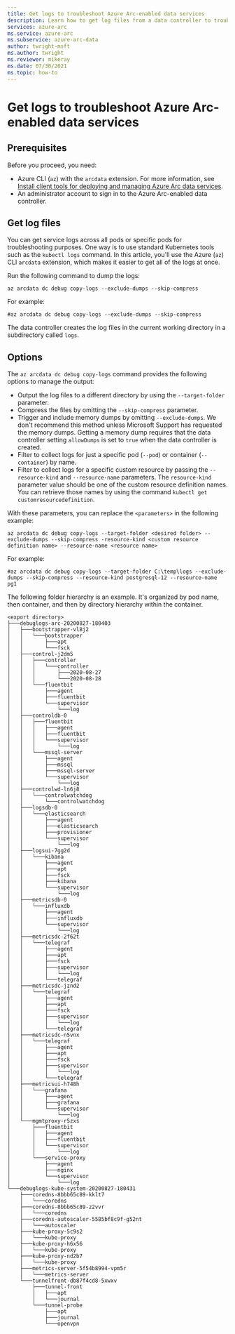 ```yaml
---
title: Get logs to troubleshoot Azure Arc-enabled data services
description: Learn how to get log files from a data controller to troubleshoot Azure Arc-enabled data services.
services: azure-arc
ms.service: azure-arc
ms.subservice: azure-arc-data
author: twright-msft
ms.author: twright
ms.reviewer: mikeray
ms.date: 07/30/2021
ms.topic: how-to
---
```


# Get logs to troubleshoot Azure Arc-enabled data services


## Prerequisites

Before you proceed, you need:

* Azure CLI (`az`) with the `arcdata` extension. For more information, see [Install client tools for deploying and managing Azure Arc data services](./install-client-tools.md).
* An administrator account to sign in to the Azure Arc-enabled data controller.

## Get log files

You can get service logs across all pods or specific pods for troubleshooting purposes. One way is to use standard Kubernetes tools such as the `kubectl logs` command. In this article, you'll use the Azure (`az`) CLI `arcdata` extension, which makes it easier to get all of the logs at once.

Run the following command to dump the logs:

   ```azurecli
   az arcdata dc debug copy-logs --exclude-dumps --skip-compress
   ```

   For example:

   ```azurecli
   #az arcdata dc debug copy-logs --exclude-dumps --skip-compress
   ```

The data controller creates the log files in the current working directory in a subdirectory called `logs`. 

## Options

The `az arcdata dc debug copy-logs` command provides the following options to manage the output:

* Output the log files to a different directory by using the `--target-folder` parameter.
* Compress the files by omitting the `--skip-compress` parameter.
* Trigger and include memory dumps by omitting `--exclude-dumps`. We don't recommend this method unless Microsoft Support has requested the memory dumps. Getting a memory dump requires that the data controller setting `allowDumps` is set to `true` when the data controller is created.
* Filter to collect logs for just a specific pod (`--pod`) or container (`--container`) by name.
* Filter to collect logs for a specific custom resource by passing the `--resource-kind` and `--resource-name` parameters. The `resource-kind` parameter value should be one of the custom resource definition names. You can retrieve those names by using the command `kubectl get customresourcedefinition`.

With these parameters, you can replace the `<parameters>` in the following example: 

```azurecli
az arcdata dc debug copy-logs --target-folder <desired folder> --exclude-dumps --skip-compress -resource-kind <custom resource definition name> --resource-name <resource name>
```

For example:

```console
#az arcdata dc debug copy-logs --target-folder C:\temp\logs --exclude-dumps --skip-compress --resource-kind postgresql-12 --resource-name pg1 
```

The following folder hierarchy is an example. It's organized by pod name, then container, and then by directory hierarchy within the container.

```output
<export directory>
├───debuglogs-arc-20200827-180403
│   ├───bootstrapper-vl8j2
│   │   └───bootstrapper
│   │       ├───apt
│   │       └───fsck
│   ├───control-j2dm5
│   │   ├───controller
│   │   │   └───controller
│   │   │       ├───2020-08-27
│   │   │       └───2020-08-28
│   │   └───fluentbit
│   │       ├───agent
│   │       ├───fluentbit
│   │       └───supervisor
│   │           └───log
│   ├───controldb-0
│   │   ├───fluentbit
│   │   │   ├───agent
│   │   │   ├───fluentbit
│   │   │   └───supervisor
│   │   │       └───log
│   │   └───mssql-server
│   │       ├───agent
│   │       ├───mssql
│   │       ├───mssql-server
│   │       └───supervisor
│   │           └───log
│   ├───controlwd-ln6j8
│   │   └───controlwatchdog
│   │       └───controlwatchdog
│   ├───logsdb-0
│   │   └───elasticsearch
│   │       ├───agent
│   │       ├───elasticsearch
│   │       ├───provisioner
│   │       └───supervisor
│   │           └───log
│   ├───logsui-7gg2d
│   │   └───kibana
│   │       ├───agent
│   │       ├───apt
│   │       ├───fsck
│   │       ├───kibana
│   │       └───supervisor
│   │           └───log
│   ├───metricsdb-0
│   │   └───influxdb
│   │       ├───agent
│   │       ├───influxdb
│   │       └───supervisor
│   │           └───log
│   ├───metricsdc-2f62t
│   │   └───telegraf
│   │       ├───agent
│   │       ├───apt
│   │       ├───fsck
│   │       ├───supervisor
│   │       │   └───log
│   │       └───telegraf
│   ├───metricsdc-jznd2
│   │   └───telegraf
│   │       ├───agent
│   │       ├───apt
│   │       ├───fsck
│   │       ├───supervisor
│   │       │   └───log
│   │       └───telegraf
│   ├───metricsdc-n5vnx
│   │   └───telegraf
│   │       ├───agent
│   │       ├───apt
│   │       ├───fsck
│   │       ├───supervisor
│   │       │   └───log
│   │       └───telegraf
│   ├───metricsui-h748h
│   │   └───grafana
│   │       ├───agent
│   │       ├───grafana
│   │       └───supervisor
│   │           └───log
│   └───mgmtproxy-r5zxs
│       ├───fluentbit
│       │   ├───agent
│       │   ├───fluentbit
│       │   └───supervisor
│       │       └───log
│       └───service-proxy
│           ├───agent
│           ├───nginx
│           └───supervisor
│               └───log
└───debuglogs-kube-system-20200827-180431
    ├───coredns-8bbb65c89-kklt7
    │   └───coredns
    ├───coredns-8bbb65c89-z2vvr
    │   └───coredns
    ├───coredns-autoscaler-5585bf8c9f-g52nt
    │   └───autoscaler
    ├───kube-proxy-5c9s2
    │   └───kube-proxy
    ├───kube-proxy-h6x56
    │   └───kube-proxy
    ├───kube-proxy-nd2b7
    │   └───kube-proxy
    ├───metrics-server-5f54b8994-vpm5r
    │   └───metrics-server
    └───tunnelfront-db87f4cd8-5xwxv
        ├───tunnel-front
        │   ├───apt
        │   └───journal
        └───tunnel-probe
            ├───apt
            ├───journal
            └───openvpn
```

